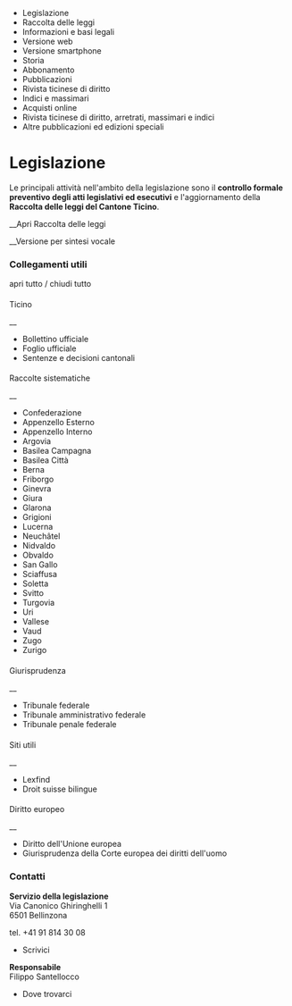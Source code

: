  * Legislazione
  * Raccolta delle leggi
  * Informazioni e basi legali
  * Versione web
  * Versione smartphone
  * Storia
  * Abbonamento
  * Pubblicazioni
  * Rivista ticinese di diritto
  * Indici e massimari
  * Acquisti online
  * Rivista ticinese di diritto, arretrati, massimari e indici
  * Altre pubblicazioni ed edizioni speciali

#  Legislazione

Le principali attività nell'ambito della legislazione sono il **controllo
formale preventivo degli atti legislativi ed esecutivi** e l'aggiornamento
della **Raccolta delle leggi del Cantone Ticino**.

 __Apri Raccolta delle leggi

 __Versione per sintesi vocale

###  Collegamenti utili

apri tutto / chiudi tutto

####

Ticino

 __

  * Bollettino ufficiale
  * Foglio ufficiale 
  * Sentenze e decisioni cantonali

####

Raccolte sistematiche

 __

  * Confederazione
  * Appenzello Esterno
  * Appenzello Interno
  * Argovia
  * Basilea Campagna
  * Basilea Città
  * Berna
  * Friborgo
  * Ginevra
  * Giura
  * Glarona
  * Grigioni
  * Lucerna
  * Neuchâtel
  * Nidvaldo
  * Obvaldo
  * San Gallo
  * Sciaffusa
  * Soletta
  * Svitto
  * Turgovia
  * Uri
  * Vallese
  * Vaud
  * Zugo
  * Zurigo

####

Giurisprudenza

 __

  * Tribunale federale
  * Tribunale amministrativo federale
  * Tribunale penale federale

####

Siti utili

 __

  * Lexfind
  * Droit suisse bilingue

####

Diritto europeo

 __

  * Diritto dell'Unione europea
  * Giurisprudenza della Corte europea dei diritti dell'uomo

###  Contatti

**Servizio della legislazione**  
Via Canonico Ghiringhelli 1  
6501 Bellinzona

tel. +41 91 814 30 08  

  * Scrivici

 **Responsabile**  
Filippo Santellocco

  * Dove trovarci

